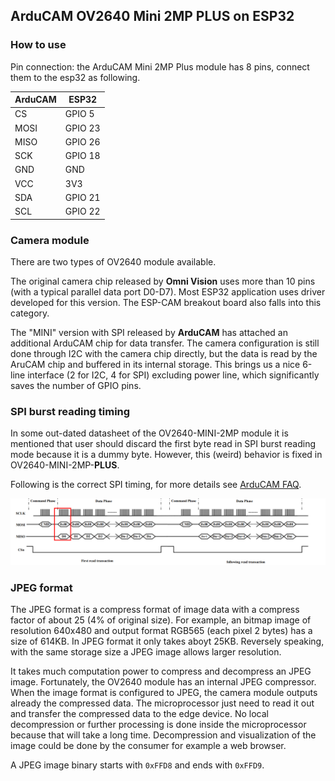 ## ArduCAM OV2640 Mini 2MP PLUS on ESP32

### How to use

Pin connection: the ArduCAM Mini 2MP Plus module has 8 pins, connect them to the esp32 as following.

| ArduCAM | ESP32   |
| ------- | ------- |
| CS      | GPIO 5  |
| MOSI    | GPIO 23 |
| MISO    | GPIO 26 |
| SCK     | GPIO 18 |
| GND     | GND     |
| VCC     | 3V3     |
| SDA     | GPIO 21 |
| SCL     | GPIO 22 |

### Camera module

There are two types of OV2640 module available. 

The original camera chip released by **Omni Vision** uses more than 10 pins (with a typical parallel data port D0-D7). Most ESP32 application uses driver developed for this version. The ESP-CAM breakout board also falls into this category.

The "MINI" version with SPI released by **ArduCAM** has attached an additional ArduCAM chip for data transfer. The camera configuration is still done through I2C with the camera chip directly, but the data is read by the AruCAM chip and buffered in its internal storage. This brings us a nice 6-line interface (2 for I2C, 4 for SPI) excluding power line, which significantly saves the number of GPIO pins.

### SPI burst reading timing

In some out-dated datasheet of the OV2640-MINI-2MP module it is mentioned that user should discard the first byte read in SPI burst reading mode because it is a dummy byte. However, this (weird) behavior is fixed in OV2640-MINI-2MP-**PLUS**. 

Following is the correct SPI timing, for more details see [ArduCAM FAQ](https://www.arducam.com/docs/spi-cameras-for-arduino/faq/).

![OV2640 MINI 2MP PLUS read timing](img/Arducam_spi_cam_new_timing-1.png)

### JPEG format

The JPEG format is a compress format of image data with a compress factor of about 25 (4% of original size). For example, an bitmap image of resolution 640x480 and output format RGB565 (each pixel 2 bytes) has a size of 614KB. In JPEG format it only takes aboyt 25KB. Reversely speaking, with the same storage size a JPEG image allows larger resolution.

It takes much computation power to compress and decompress an JPEG image. Fortunately, the OV2640 module has an internal JPEG compressor. When the image format is configured to JPEG, the camera module outputs already the compressed data. The microprocessor just need to read it out and transfer the compressed data to the edge device. No local decompression or further processing is done inside the microprocessor because that will take a long time. Decompression and visualization of the image could be done by the consumer for example a web browser.

A JPEG image binary starts with `0xFFD8` and ends with ` 0xFFD9 `. 

